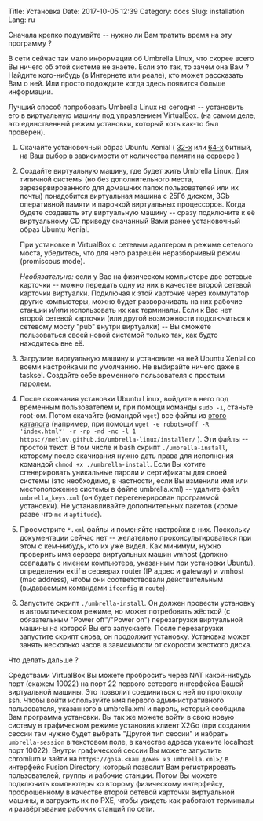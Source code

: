Title: Установка
Date: 2017-10-05 12:39
Category: docs
Slug: installation
Lang: ru

Сначала крепко подумайте -- нужно ли Вам тратить время на эту программу ?

В сети сейчас так мало информации об Umbrella Linux, что скорее всего
Вы ничего об этой системе не знаете. Если это так, то зачем она Вам ?
Найдите кого-нибудь (в Интернете или реале), кто может рассказать Вам о
ней. Или просто подождите когда здесь появится больше информации.

Лучший способ попробовать Umbrella Linux на сегодня -- установить его в
виртуальную машину под управлением VirtualBox. (на самом деле, это 
единственный режим установки, который хоть как-то был проверен).

1. Скачайте установочный образ Ubuntu Xenial ( 
[32-х](http://archive.ubuntu.com/ubuntu/dists/xenial/main/installer-i386/current/images/netboot/mini.iso)
или [64-х](http://archive.ubuntu.com/ubuntu/dists/xenial/main/installer-amd64/current/images/netboot/mini.iso)
битный, на Ваш
выбор в зависимости от количества памяти на сервере )

2. Создайте виртуальную машину, где будет жить Umbrella Linux. Для типичной
системы (но без дополнительного места, зарезервированного для домашних папок
пользователей или их почты) понадобится виртуальная машина с 25Гб диском,
3Gb оперативной памяти и парочкой виртуальных процессоров. Когда будете
создавать эту виртуальную машину -- сразу подключите к её виртуальному CD
приводу скачанный Вами ранее установочный образ Ubuntu Xenial.

    При установке в VirtualBox с сетевым адаптером в режиме сетевого моста, 
убедитесь, что для него разрешён неразборчивый режим (promiscous mode).

    *Необязательно:* если у Вас на физическом компьютере две сетевые карточки --
можно передать одну из них в качестве второй сетевой карточки виртуалки.
Подключая к этой карточке через коммутатор другие компьютеры, можно будет
разворачивать на них рабочие станции и/или использовать их как терминалы.
Если к Вас нет второй сетевой карточки (или другой возможности подключиться
к сетевому мосту "pub" внутри виртуалки) -- Вы сможете пользоваться своей
новой системой только так, как будто находитесь вне её.

3. Загрузите виртуальную машину и установите на ней Ubuntu Xenial со всеми
настройками по умолчанию. Не выбирайте ничего даже в tasksel. Создайте себе
временного пользователя с простым паролем.

4. После окончания установки Ubuntu Linux, войдите в него под временным
пользователем и, при помощи команды `sudo -i`, станьте root-ом. Потом скачайте
(командой `wget`) все файлы из [этого каталога](/umbrella-linux/installer/) 
(например, при помощи `wget -e robots=off -R 'index.html*' -r -np -nd -nc -l 1 https://metlov.github.io/umbrella-linux/installer/` ).
Эти файлы -- простой текст. В том числе и bash скрипт `./umbrella-install`,
которому после скачивания нужно дать права для исполнения командой
`chmod +x ./umbrella-install`. Если Вы хотите сгенерировать
уникальные пароли и сертификаты для своей системы 
(это необходимо, в частности, если Вы изменили имя или местоположение системы в
файле umbrella.xml) -- удалите файл
 `umbrella_keys.xml` (он будет перегенерирован программой установки).
Не устанавливайте дополнительных пакетов (кроме разве что `mc` и `aptitude`).

5. Просмотрите `*.xml` файлы и поменяйте настройки в них.
Поскольку документации сейчас нет -- желательно проконсультироваться при этом
с кем-нибудь, кто их уже видел.
Как минимум, нужно проверить имя сервера виртуальных машин vmhost (должно
совпадать с именем компьютера, указанным при установки Ubuntu),
определения extif в серверах router (IP адрес
и gateway) и vmhost (mac address),
чтобы они соответствовали действительным 
(выдаваемым командами `ifconfig` и `route`).

6. Запустите скрипт `./umbrella-install`. Он должен провести установку в
автоматическом режиме, но может потребовать жёсткой (с обязательным 
"Power off"/"Power on") перезагрузки виртуальной машины на которой Вы его
запускаете. После перезагрузки запустите скрипт снова, он продолжит
установку. Установка может занять несколько часов в зависимости от скорости
жесткого диска.

Что делать дальше ?

Средствами VirtualBox Вы можете пробросить через NAT какой-нибудь порт (скажем
10022) на порт 22 первого сетевого интерфейса Вашей виртуальной машины. Это
позволит соединиться с ней по протоколу ssh. Чтобы войти используйте имя
первого административного пользователя, указанного в umbrella.xml и пароль,
который сообщила Вам программа установки. Вы так же можете войти в свою
новую систему в графическом режиме установив клиент X2Go (при создании сессии
там нужно будет выбрать "Другой тип сессии" и набрать `umbrella-session` в 
текстовом поле, в качестве адреса укажите localhost порт 10022). Внутри
графической сессии Вы можете запустить chromium и зайти на
`https://gosa.<ваш домен из umbrella.xml>/` в интерфейс Fusion
Directory, который позволит Вам регистрировать пользователей, группы и рабочие
станции. Потом Вы можете подключить компьютеры ко второму физическому
интерфейсу, проброшенному в качестве второй сетевой
карточки виртуальной машины, и загрузить их по PXE, чтобы увидеть как
работают терминалы и развёртывание рабочих станций по сети.
